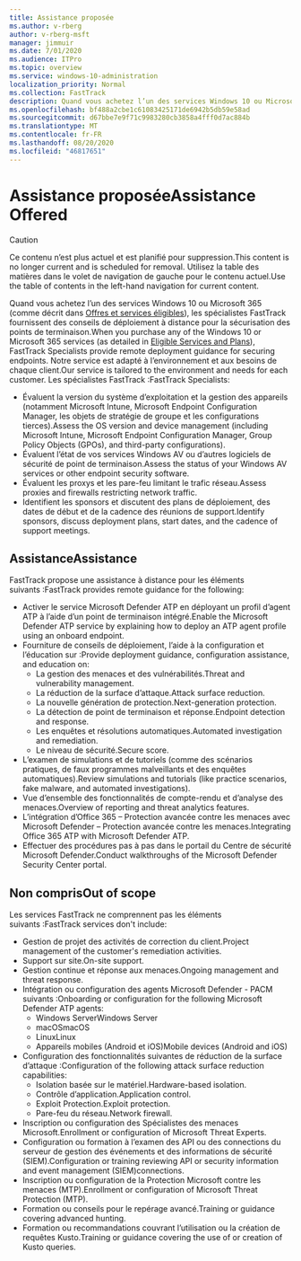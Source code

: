 ```yaml
---
title: Assistance proposée
ms.author: v-rberg
author: v-rberg-msft
manager: jimmuir
ms.date: 7/01/2020
ms.audience: ITPro
ms.topic: overview
ms.service: windows-10-administration
localization_priority: Normal
ms.collection: FastTrack
description: Quand vous achetez l’un des services Windows 10 ou Microsoft 365, les spécialistes FastTrack fournissent des conseils de déploiement à distance pour la sécurisation des points de terminaison. Notre service est adapté à l’environnement et aux besoins de chaque client.
ms.openlocfilehash: bf488a2cbe1c61083425171de6942b5db59e58ad
ms.sourcegitcommit: d67bbe7e9f71c9983280cb3858a4fff0d7ac884b
ms.translationtype: MT
ms.contentlocale: fr-FR
ms.lasthandoff: 08/20/2020
ms.locfileid: "46817651"
---
```

# <a name="assistance-offered"></a><span data-ttu-id="03ffb-104">Assistance proposée</span><span class="sxs-lookup"><span data-stu-id="03ffb-104">Assistance Offered</span></span>  

> [!CAUTION]
> <span data-ttu-id="03ffb-105">Ce contenu n’est plus actuel et est planifié pour suppression.</span><span class="sxs-lookup"><span data-stu-id="03ffb-105">This content is no longer current and is scheduled for removal.</span></span> <span data-ttu-id="03ffb-106">Utilisez la table des matières dans le volet de navigation de gauche pour le contenu actuel.</span><span class="sxs-lookup"><span data-stu-id="03ffb-106">Use the table of contents in the left-hand navigation for current content.</span></span>

<span data-ttu-id="03ffb-107">Quand vous achetez l’un des services Windows 10 ou Microsoft 365 (comme décrit dans [Offres et services éligibles](M365-eligible-services-and-plans.md)), les spécialistes FastTrack fournissent des conseils de déploiement à distance pour la sécurisation des points de terminaison.</span><span class="sxs-lookup"><span data-stu-id="03ffb-107">When you purchase any of the Windows 10 or Microsoft 365 services (as detailed in [Eligible Services and Plans](M365-eligible-services-and-plans.md)), FastTrack Specialists provide remote deployment guidance for securing endpoints.</span></span> <span data-ttu-id="03ffb-108">Notre service est adapté à l’environnement et aux besoins de chaque client.</span><span class="sxs-lookup"><span data-stu-id="03ffb-108">Our service is tailored to the environment and needs for each customer.</span></span> <span data-ttu-id="03ffb-109">Les spécialistes FastTrack :</span><span class="sxs-lookup"><span data-stu-id="03ffb-109">FastTrack Specialists:</span></span>
- <span data-ttu-id="03ffb-110">Évaluent la version du système d’exploitation et la gestion des appareils (notamment Microsoft Intune, Microsoft Endpoint Configuration Manager, les objets de stratégie de groupe et les configurations tierces).</span><span class="sxs-lookup"><span data-stu-id="03ffb-110">Assess the OS version and device management (including Microsoft Intune, Microsoft Endpoint Configuration Manager, Group Policy Objects (GPOs), and third-party configurations).</span></span>
- <span data-ttu-id="03ffb-111">Évaluent l’état de vos services Windows AV ou d’autres logiciels de sécurité de point de terminaison.</span><span class="sxs-lookup"><span data-stu-id="03ffb-111">Assess the status of your Windows AV services or other endpoint security software.</span></span>
- <span data-ttu-id="03ffb-112">Évaluent les proxys et les pare-feu limitant le trafic réseau.</span><span class="sxs-lookup"><span data-stu-id="03ffb-112">Assess proxies and firewalls restricting network traffic.</span></span>
- <span data-ttu-id="03ffb-113">Identifient les sponsors et discutent des plans de déploiement, des dates de début et de la cadence des réunions de support.</span><span class="sxs-lookup"><span data-stu-id="03ffb-113">Identify sponsors, discuss deployment plans, start dates, and the cadence of support meetings.</span></span>

## <a name="assistance"></a><span data-ttu-id="03ffb-114">Assistance</span><span class="sxs-lookup"><span data-stu-id="03ffb-114">Assistance</span></span>

<span data-ttu-id="03ffb-115">FastTrack propose une assistance à distance pour les éléments suivants :</span><span class="sxs-lookup"><span data-stu-id="03ffb-115">FastTrack provides remote guidance for the following:</span></span>
- <span data-ttu-id="03ffb-116">Activer le service Microsoft Defender ATP en déployant un profil d’agent ATP à l’aide d’un point de terminaison intégré.</span><span class="sxs-lookup"><span data-stu-id="03ffb-116">Enable the Microsoft Defender ATP service by explaining how to deploy an ATP agent profile using an onboard endpoint.</span></span>
- <span data-ttu-id="03ffb-117">Fourniture de conseils de déploiement, l’aide à la configuration et l’éducation sur :</span><span class="sxs-lookup"><span data-stu-id="03ffb-117">Provide deployment guidance, configuration assistance, and education on:</span></span>
    - <span data-ttu-id="03ffb-118">La gestion des menaces et des vulnérabilités.</span><span class="sxs-lookup"><span data-stu-id="03ffb-118">Threat and vulnerability management.</span></span>
    - <span data-ttu-id="03ffb-119">La réduction de la surface d’attaque.</span><span class="sxs-lookup"><span data-stu-id="03ffb-119">Attack surface reduction.</span></span>
    - <span data-ttu-id="03ffb-120">La nouvelle génération de protection.</span><span class="sxs-lookup"><span data-stu-id="03ffb-120">Next-generation protection.</span></span>
    - <span data-ttu-id="03ffb-121">La détection de point de terminaison et réponse.</span><span class="sxs-lookup"><span data-stu-id="03ffb-121">Endpoint detection and response.</span></span>
    - <span data-ttu-id="03ffb-122">Les enquêtes et résolutions automatiques.</span><span class="sxs-lookup"><span data-stu-id="03ffb-122">Automated investigation and remediation.</span></span>
    - <span data-ttu-id="03ffb-123">Le niveau de sécurité.</span><span class="sxs-lookup"><span data-stu-id="03ffb-123">Secure score.</span></span>
- <span data-ttu-id="03ffb-124">L’examen de simulations et de tutoriels (comme des scénarios pratiques, de faux programmes malveillants et des enquêtes automatiques).</span><span class="sxs-lookup"><span data-stu-id="03ffb-124">Review simulations and tutorials (like practice scenarios, fake malware, and automated investigations).</span></span>
- <span data-ttu-id="03ffb-125">Vue d’ensemble des fonctionnalités de compte-rendu et d’analyse des menaces.</span><span class="sxs-lookup"><span data-stu-id="03ffb-125">Overview of reporting and threat analytics features.</span></span>
- <span data-ttu-id="03ffb-126">L’intégration d’Office 365 – Protection avancée contre les menaces avec Microsoft Defender – Protection avancée contre les menaces.</span><span class="sxs-lookup"><span data-stu-id="03ffb-126">Integrating Office 365 ATP with Microsoft Defender ATP.</span></span>
- <span data-ttu-id="03ffb-127">Effectuer des procédures pas à pas dans le portail du Centre de sécurité Microsoft Defender.</span><span class="sxs-lookup"><span data-stu-id="03ffb-127">Conduct walkthroughs of the Microsoft Defender Security Center portal.</span></span>

## <a name="out-of-scope"></a><span data-ttu-id="03ffb-128">Non compris</span><span class="sxs-lookup"><span data-stu-id="03ffb-128">Out of scope</span></span>

<span data-ttu-id="03ffb-129">Les services FastTrack ne comprennent pas les éléments suivants :</span><span class="sxs-lookup"><span data-stu-id="03ffb-129">FastTrack services don't include:</span></span>
- <span data-ttu-id="03ffb-130">Gestion de projet des activités de correction du client.</span><span class="sxs-lookup"><span data-stu-id="03ffb-130">Project management of the customer's remediation activities.</span></span>
- <span data-ttu-id="03ffb-131">Support sur site.</span><span class="sxs-lookup"><span data-stu-id="03ffb-131">On-site support.</span></span>
- <span data-ttu-id="03ffb-132">Gestion continue et réponse aux menaces.</span><span class="sxs-lookup"><span data-stu-id="03ffb-132">Ongoing management and threat response.</span></span>
- <span data-ttu-id="03ffb-133">Intégration ou configuration des agents Microsoft Defender - PACM suivants :</span><span class="sxs-lookup"><span data-stu-id="03ffb-133">Onboarding or configuration for the following Microsoft Defender ATP agents:</span></span>
   - <span data-ttu-id="03ffb-134">Windows Server</span><span class="sxs-lookup"><span data-stu-id="03ffb-134">Windows Server</span></span>
   - <span data-ttu-id="03ffb-135">macOS</span><span class="sxs-lookup"><span data-stu-id="03ffb-135">macOS</span></span>
   - <span data-ttu-id="03ffb-136">Linux</span><span class="sxs-lookup"><span data-stu-id="03ffb-136">Linux</span></span>
   - <span data-ttu-id="03ffb-137">Appareils mobiles (Android et iOS)</span><span class="sxs-lookup"><span data-stu-id="03ffb-137">Mobile devices (Android and iOS)</span></span>
- <span data-ttu-id="03ffb-138">Configuration des fonctionnalités suivantes de réduction de la surface d’attaque :</span><span class="sxs-lookup"><span data-stu-id="03ffb-138">Configuration of the following attack surface reduction capabilities:</span></span>
    - <span data-ttu-id="03ffb-139">Isolation basée sur le matériel.</span><span class="sxs-lookup"><span data-stu-id="03ffb-139">Hardware-based isolation.</span></span>
    - <span data-ttu-id="03ffb-140">Contrôle d’application.</span><span class="sxs-lookup"><span data-stu-id="03ffb-140">Application control.</span></span>
    - <span data-ttu-id="03ffb-141">Exploit Protection.</span><span class="sxs-lookup"><span data-stu-id="03ffb-141">Exploit protection.</span></span>
    - <span data-ttu-id="03ffb-142">Pare-feu du réseau.</span><span class="sxs-lookup"><span data-stu-id="03ffb-142">Network firewall.</span></span>
- <span data-ttu-id="03ffb-143">Inscription ou configuration des Spécialistes des menaces Microsoft.</span><span class="sxs-lookup"><span data-stu-id="03ffb-143">Enrollment or configuration of Microsoft Threat Experts.</span></span>
- <span data-ttu-id="03ffb-144">Configuration ou formation à l’examen des API ou des connections du serveur de gestion des événements et des informations de sécurité (SIEM).</span><span class="sxs-lookup"><span data-stu-id="03ffb-144">Configuration or training reviewing API or security information and event management (SIEM)connections.</span></span>
- <span data-ttu-id="03ffb-145">Inscription ou configuration de la Protection Microsoft contre les menaces (MTP).</span><span class="sxs-lookup"><span data-stu-id="03ffb-145">Enrollment or configuration of Microsoft Threat Protection (MTP).</span></span>
- <span data-ttu-id="03ffb-146">Formation ou conseils pour le repérage avancé.</span><span class="sxs-lookup"><span data-stu-id="03ffb-146">Training or guidance covering advanced hunting.</span></span>
- <span data-ttu-id="03ffb-147">Formation ou recommandations couvrant l’utilisation ou la création de requêtes Kusto.</span><span class="sxs-lookup"><span data-stu-id="03ffb-147">Training or guidance covering the use of or creation of Kusto queries.</span></span>
